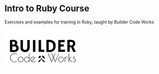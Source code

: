# Intro to Ruby Course

Exercises and examples for training in Ruby, taught by Builder Code Works

<img src="https://raw.githubusercontent.com/builderworksco/training_ruby/master/Black%20Imprint.png" width="250px">
